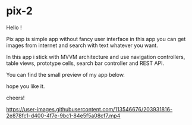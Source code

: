 # pix-2
Hello !

Pix app  is simple app without fancy  user interface in this app  you can get images from internet and search with text whatever you want.

In this app i stick with  MVVM architecture and use navigation controllers, table views, prototype cells, search bar controller and REST API.

You can find the small preview of my app below.

hope you like it.

cheers!

https://user-images.githubusercontent.com/113546676/203931816-2e878fc1-d400-4f7e-9bc1-84e5f5a08cf7.mp4


